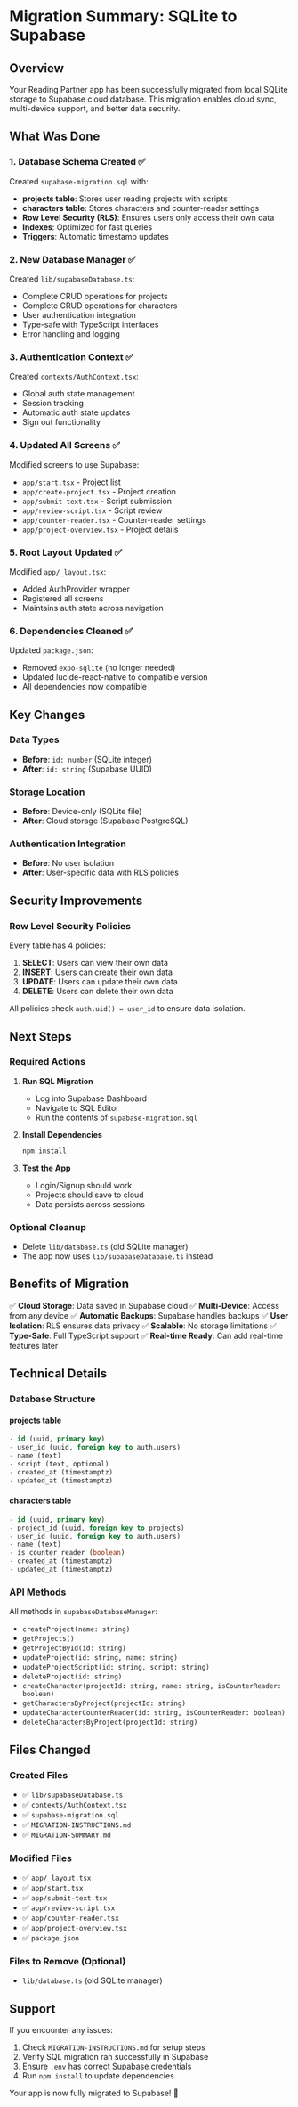 # Migration Summary: SQLite to Supabase

## Overview
Your Reading Partner app has been successfully migrated from local SQLite storage to Supabase cloud database. This migration enables cloud sync, multi-device support, and better data security.

## What Was Done

### 1. Database Schema Created ✅
Created `supabase-migration.sql` with:
- **projects table**: Stores user reading projects with scripts
- **characters table**: Stores characters and counter-reader settings
- **Row Level Security (RLS)**: Ensures users only access their own data
- **Indexes**: Optimized for fast queries
- **Triggers**: Automatic timestamp updates

### 2. New Database Manager ✅
Created `lib/supabaseDatabase.ts`:
- Complete CRUD operations for projects
- Complete CRUD operations for characters
- User authentication integration
- Type-safe with TypeScript interfaces
- Error handling and logging

### 3. Authentication Context ✅
Created `contexts/AuthContext.tsx`:
- Global auth state management
- Session tracking
- Automatic auth state updates
- Sign out functionality

### 4. Updated All Screens ✅
Modified screens to use Supabase:
- `app/start.tsx` - Project list
- `app/create-project.tsx` - Project creation
- `app/submit-text.tsx` - Script submission
- `app/review-script.tsx` - Script review
- `app/counter-reader.tsx` - Counter-reader settings
- `app/project-overview.tsx` - Project details

### 5. Root Layout Updated ✅
Modified `app/_layout.tsx`:
- Added AuthProvider wrapper
- Registered all screens
- Maintains auth state across navigation

### 6. Dependencies Cleaned ✅
Updated `package.json`:
- Removed `expo-sqlite` (no longer needed)
- Updated lucide-react-native to compatible version
- All dependencies now compatible

## Key Changes

### Data Types
- **Before**: `id: number` (SQLite integer)
- **After**: `id: string` (Supabase UUID)

### Storage Location
- **Before**: Device-only (SQLite file)
- **After**: Cloud storage (Supabase PostgreSQL)

### Authentication Integration
- **Before**: No user isolation
- **After**: User-specific data with RLS policies

## Security Improvements

### Row Level Security Policies
Every table has 4 policies:
1. **SELECT**: Users can view their own data
2. **INSERT**: Users can create their own data
3. **UPDATE**: Users can update their own data
4. **DELETE**: Users can delete their own data

All policies check `auth.uid() = user_id` to ensure data isolation.

## Next Steps

### Required Actions
1. **Run SQL Migration**
   - Log into Supabase Dashboard
   - Navigate to SQL Editor
   - Run the contents of `supabase-migration.sql`

2. **Install Dependencies**
   ```bash
   npm install
   ```

3. **Test the App**
   - Login/Signup should work
   - Projects should save to cloud
   - Data persists across sessions

### Optional Cleanup
- Delete `lib/database.ts` (old SQLite manager)
- The app now uses `lib/supabaseDatabase.ts` instead

## Benefits of Migration

✅ **Cloud Storage**: Data saved in Supabase cloud
✅ **Multi-Device**: Access from any device
✅ **Automatic Backups**: Supabase handles backups
✅ **User Isolation**: RLS ensures data privacy
✅ **Scalable**: No storage limitations
✅ **Type-Safe**: Full TypeScript support
✅ **Real-time Ready**: Can add real-time features later

## Technical Details

### Database Structure

#### projects table
```sql
- id (uuid, primary key)
- user_id (uuid, foreign key to auth.users)
- name (text)
- script (text, optional)
- created_at (timestamptz)
- updated_at (timestamptz)
```

#### characters table
```sql
- id (uuid, primary key)
- project_id (uuid, foreign key to projects)
- user_id (uuid, foreign key to auth.users)
- name (text)
- is_counter_reader (boolean)
- created_at (timestamptz)
- updated_at (timestamptz)
```

### API Methods

All methods in `supabaseDatabaseManager`:
- `createProject(name: string)`
- `getProjects()`
- `getProjectById(id: string)`
- `updateProject(id: string, name: string)`
- `updateProjectScript(id: string, script: string)`
- `deleteProject(id: string)`
- `createCharacter(projectId: string, name: string, isCounterReader: boolean)`
- `getCharactersByProject(projectId: string)`
- `updateCharacterCounterReader(id: string, isCounterReader: boolean)`
- `deleteCharactersByProject(projectId: string)`

## Files Changed

### Created Files
- ✅ `lib/supabaseDatabase.ts`
- ✅ `contexts/AuthContext.tsx`
- ✅ `supabase-migration.sql`
- ✅ `MIGRATION-INSTRUCTIONS.md`
- ✅ `MIGRATION-SUMMARY.md`

### Modified Files
- ✅ `app/_layout.tsx`
- ✅ `app/start.tsx`
- ✅ `app/submit-text.tsx`
- ✅ `app/review-script.tsx`
- ✅ `app/counter-reader.tsx`
- ✅ `app/project-overview.tsx`
- ✅ `package.json`

### Files to Remove (Optional)
- `lib/database.ts` (old SQLite manager)

## Support

If you encounter any issues:
1. Check `MIGRATION-INSTRUCTIONS.md` for setup steps
2. Verify SQL migration ran successfully in Supabase
3. Ensure `.env` has correct Supabase credentials
4. Run `npm install` to update dependencies

Your app is now fully migrated to Supabase! 🎉

